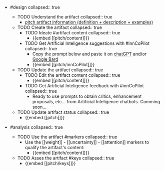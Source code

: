 
- #design
   collapsed:: true
  - TODO Understand the artifact
    collapsed:: true
    - [pitch artifact information (definition + description + examples)](https://go.innbok.com/#/page/innBoK%2Fpitch%2Finfo)
  - TODO Create the artifact
     collapsed:: true
    - TODO Ideate #artifact content
      collapsed:: true
      - {{embed [[pitch/content]]}}
    - TODO Get Artificial Inteligence suggestions with #innCoPilot
      collapsed:: true
      - Copy the prompt below and paste it on [chatGPT](https://chat.openai.com) and/or [Google Bard](https://bard.google.com/chat)
      - {{embed [[pitch/innCoPilot]]}}
  - TODO Update the artifact
    collapsed:: true
    - TODO Edit the artifact content
     collapsed:: true
      - {{embed [[pitch/content]]}}
    - TODO Get Artificial Inteligence feedback with #innCoPilot
      collapsed:: true
      - Ready to use prompts to obtain critics, enhancement proposals, etc... from Artificial Inteligence chatbots. Comming soon...
  - TODO Update artifact status
    collapsed:: true
    - {{embed [[pitch]]}}


- #analysis
  collapsed:: true
  - TODO Use the artifact #markers
    collapsed:: true
    - Use the [[weight]] - [[uncertainty]] - [[attention]] markers to qualify the artifact's content:
      - {{embed [[pitch/content]]}}
  - TODO Asses the artifact #keys
    collapsed:: true
    - {{embed [[pitch/keys]]}}



